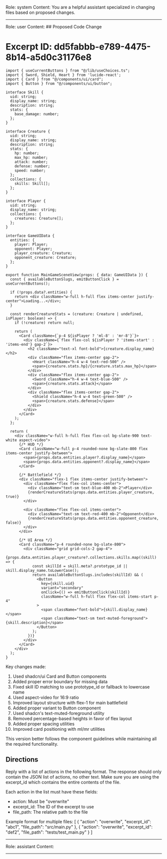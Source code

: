 Role: system
Content: You are a helpful assistant specialized in changing files based on proposed changes.
__________________
Role: user
Content: ## Proposed Code Change
# Excerpt ID: dd5fabbb-e789-4475-8b14-a5d0c31176e8
```tsx main_game/templates/MainGameScene.tsx
import { useCurrentButtons } from "@/lib/useChoices.ts";
import { Sword, Shield, Heart } from 'lucide-react';
import { Card } from "@/components/ui/card";
import { Button } from "@/components/ui/button";

interface Skill {
  uid: string;
  display_name: string;
  description: string;
  stats: {
    base_damage: number;
  };
}

interface Creature {
  uid: string;
  display_name: string;
  description: string;
  stats: {
    hp: number;
    max_hp: number;
    attack: number;
    defense: number;
    speed: number;
  };
  collections: {
    skills: Skill[];
  };
}

interface Player {
  uid: string;
  display_name: string;
  collections: {
    creatures: Creature[];
  };
}

interface GameUIData {
  entities: {
    player: Player;
    opponent: Player;
    player_creature: Creature;
    opponent_creature: Creature;
  };
}

export function MainGameSceneView(props: { data: GameUIData }) {
  const { availableButtonSlugs, emitButtonClick } = useCurrentButtons();

  if (!props.data?.entities) {
    return <div className="w-full h-full flex items-center justify-center">Loading...</div>;
  }

  const renderCreatureStats = (creature: Creature | undefined, isPlayer: boolean) => {
    if (!creature) return null;
    
    return (
      <Card className={`p-4 ${isPlayer ? 'ml-8' : 'mr-8'}`}>
        <div className={`flex flex-col ${isPlayer ? 'items-start' : 'items-end'} gap-2`}>
          <h2 className="text-xl font-bold">{creature.display_name}</h2>
          <div className="flex items-center gap-2">
            <Heart className="h-4 w-4 text-red-500" />
            <span>{creature.stats.hp}/{creature.stats.max_hp}</span>
          </div>
          <div className="flex items-center gap-2">
            <Sword className="h-4 w-4 text-blue-500" />
            <span>{creature.stats.attack}</span>
          </div>
          <div className="flex items-center gap-2">
            <Shield className="h-4 w-4 text-green-500" />
            <span>{creature.stats.defense}</span>
          </div>
        </div>
      </Card>
    );
  };

  return (
    <div className="w-full h-full flex flex-col bg-slate-900 text-white aspect-video">
      {/* HUD */}
      <Card className="w-full p-4 rounded-none bg-slate-800 flex items-center justify-between">
        <span>{props.data.entities.player?.display_name}</span>
        <span>{props.data.entities.opponent?.display_name}</span>
      </Card>

      {/* Battlefield */}
      <div className="flex-1 flex items-center justify-between">
        <div className="flex flex-col items-center">
          <div className="text-sm text-blue-400 mb-2">Player</div>
          {renderCreatureStats(props.data.entities.player_creature, true)}
        </div>
        
        <div className="flex flex-col items-center">
          <div className="text-sm text-red-400 mb-2">Opponent</div>
          {renderCreatureStats(props.data.entities.opponent_creature, false)}
        </div>
      </div>

      {/* UI Area */}
      <Card className="p-4 rounded-none bg-slate-800">
        <div className="grid grid-cols-2 gap-4">
          {props.data.entities.player_creature?.collections.skills.map((skill) => {
            const skillId = skill.meta?.prototype_id || skill.display_name.toLowerCase();
            return availableButtonSlugs.includes(skillId) && (
              <Button
                key={skill.uid}
                variant="secondary"
                onClick={() => emitButtonClick(skillId)}
                className="w-full h-full flex flex-col items-start p-4"
              >
                <span className="font-bold">{skill.display_name}</span>
                <span className="text-sm text-muted-foreground">{skill.description}</span>
              </Button>
            );
          })}
        </div>
      </Card>
    </div>
  );
}
```

Key changes made:
1. Used shadcn/ui Card and Button components
2. Added proper error boundary for missing data
3. Fixed skill ID matching to use prototype_id or fallback to lowercase name
4. Used aspect-video for 16:9 ratio
5. Improved layout structure with flex-1 for main battlefield
6. Added proper variant to Button component
7. Used shadcn's text-muted-foreground utility
8. Removed percentage-based heights in favor of flex layout
9. Added proper spacing utilities
10. Improved card positioning with ml/mr utilities

This version better follows the component guidelines while maintaining all the required functionality.

## Directions
Reply with a list of actions in the following format. The response should only contain the JSON list of actions, no other text.
Make sure you are using the excerpt_id which contains the entire contents of the file.

Each action in the list must have these fields:
- action: Must be "overwrite"
- excerpt_id: The ID of the excerpt to use
- file_path: The relative path to the file

Example format for multiple files:
[
    {
        "action": "overwrite",
        "excerpt_id": "abc1",
        "file_path": "src/main.py"
    },
    {
        "action": "overwrite",
        "excerpt_id": "def2",
        "file_path": "tests/test_main.py"
    }
]
__________________
Role: assistant
Content: 
__________________

